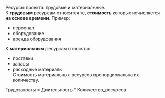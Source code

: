 Ресурсы проекта: трудовые и материальные.   
К **трудовым** ресурсам относятся те, **стоимость** которых исчисляется **на основе времени**. 
Пример:  
* персонал  
* оборудование  
* аренда оборудования

К **материальным** ресурсам относятся:
* поставки  
* запасы  
* расходные материалы  
Стоимость материальных ресурсов пропорциональна их количеству.  

Трудозатраты = Длительность * Количество_ресурсов
